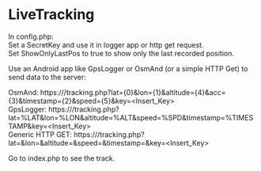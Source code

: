 # LiveTracking

In config.php:  
Set a SecretKey and use it in logger app or http get request.  
Set ShowOnlyLastPos to true to show only the last recorded position.  
  
  
Use an Android app like GpsLogger or OsmAnd (or a simple HTTP Get) to send data to the server:  
  
OsmAnd: https://<yourserver>/tracking.php?lat={0}&lon={1}&altitude={4}&acc={3}&timestamp={2}&speed={5}&key=<Insert_Key>  
GpsLogger: https://<yourserver>/tracking.php?lat=%LAT&lon=%LON&altitude=%ALT&speed=%SPD&timestamp=%TIMESTAMP&key=<Insert_Key>  
Generic HTTP GET: https://<yourserver>/tracking.php?lat=<LATITUDE>&lon=<LONGITUDE>&altitude=<ALTITUDE>&speed=<SPEED>&timestamp=<TIME>&key=<Insert_Key>  
    
Go to index.php to see the track.  

